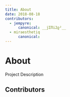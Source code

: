 ```yaml
---
title: About
date: 2018-08-18
contributors:
  - jempyre:
      canonical: __jΣΠi2ϱ⁠²__
  - miraesthetiq
      canonical: 
---
```


# About

Project Description

## Contributors
